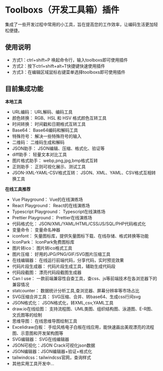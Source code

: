 # Toolboxs（开发工具箱）插件

集成了一些开发过程中常用的小工具，旨在提高您的工作效率，让编码生活更加轻松便捷。

## 使用说明

* 方式1：ctrl+shift+P 唤起命令行，输入toolboxs即可使用插件
* 方式2：按下ctrl+shift+alt+T快捷键快速使用插件
* 方式3：在编辑区域鼠标右键菜单选择toolboxs即可使用插件

## 目前集成功能

**本地工具**
* URL编码： URL解码、编码工具
* 颜色转换： RGB、HSL 和 HSV 格式颜色互转工具
* 时间转换： 时间戳和日期格式互转工具
* Base64： Base64编码和解码工具
* 特殊符号： 解决一些特殊符号的输入
* 二维码： 二维码生成和解码
* JSON助手： JSON编辑、压缩、格式化、验证等
* diff助手： 轻量文本对比工具
* 图片格式助手： webp,png,jpg,bmp格式互转
* 正则助手： 正则可视化展示、测试工具
* JSON-XML-YAML-CSV格式互转： JSON、XML、YAML、CSV格式互相转换工具

**在线工具推荐**
* Vue Playground： Vue的在线演练场
* React Playground： React的在线演练场
* Typescript Playground： Typescript在线演练场
* Prettier Playground： Prettier在线演练场
* 代码格式化： JSON/XML/YAML/HTML/CSS/JS/SQL/PHP代码格式化
* 变量命令： 变量命名神器
* iconfont： 矢量图标库，提供矢量图标下载、在线存储、格式转换等功能
* IconPark： IconPark免费图标库
* 图片转ico： 图片转ico格式工具
* 图片压缩： 好用的JPG/PNG/GIF/SVG图片压缩工具
* 在线编辑器： 在线运行前端代码，分享代码，实时预览效果
* 代码片段生成器： 代码片段生成工具，辅助生成代码段
* 代码段截图： 漂亮代码段截图生成器
* Can I use： 一款前端兼容性自查工具，查css、js等前端技术在各浏览器下的兼容情况
* statcounter： 数据统计分析工具,查浏览器、屏幕分辨率等市场占比
* SVG压缩合并工具： SVG压缩、合并、转base64、生成css行间svg
* JSON格式化： JSON格式化，转XML,csv,YAML工具
* draw.io在线绘图： 支持流程图、UML类图、组织结构图、泳道图、E-R图、文氏图等的绘制
* 思维导图： 在线思维导图绘制工具
* Excelidraw白板： 手绘风格电子白板在线应用，能快速画出美观漂亮的流程图、示意图和开发架构图等
* SVG编辑器： SVG在线编辑器
* JSON可视化：JSON Crack可视化json数据
* JSON编辑器：JSON编辑器+验证+格式化
* tailwindcss：tailwindcss官网，查询样式
* 其他实用工具开发中...